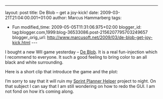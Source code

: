 ---
layout: post
title: De Blob – get a joy-kick!
date: 2009-03-21T21:04:00.001+01:00
author: Marcus Hammarberg
tags:
  - Fun
modified_time: 2009-05-05T11:31:06.975+02:00
blogger_id: tag:blogger.com,1999:blog-36533086.post-2156207795703249657
blogger_orig_url: http://www.marcusoft.net/2009/03/de-blob-get-joy-kick.html ---

I bought a new WII game yesterday –
<a href="http://www.deblob.com/" target="_blank">De Blob</a>. It is a
real fun-injection which I recommend to everyone. It such a good feeling
to bring color to an all black and white surrounding.

Here is a short clip that introduce the game and the plot:

<div
id="scid:5737277B-5D6D-4f48-ABFC-DD9C333F4C5D:7a1ebb15-5ee1-41c9-bf0b-b272fd00f8a1"
class="wlWriterEditableSmartContent"
style="padding-bottom: 0px; margin: 0px; padding-left: 0px; padding-right: 0px; display: inline; float: none; padding-top: 0px">
</div>

I’m sorry to say that it will ruin my <a
href="http://www.marcusoft.net/search/label/Sprint%20Planner%20Helper"
target="_blank">Sprint Planner Helper</a> project to night. On that
subject I can say that I am still wondering on how to redo the GUI. I am
not fond on how it’s coming along.
